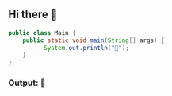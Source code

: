 ## Hi there 👋 
```java
public class Main {
    public static void main(String[] args) {
          System.out.println("🐒");
    }
}
```
### Output: 🐒
